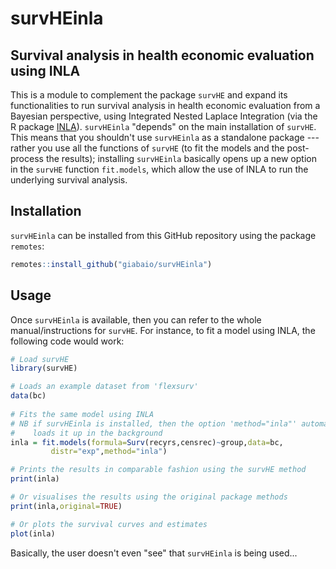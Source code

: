 # survHEinla 
## Survival analysis in health economic evaluation using INLA

This is a module to complement the package `survHE` and expand its functionalities to run survival analysis in health economic evaluation from a Bayesian perspective, using Integrated Nested Laplace Integration (via the R package [INLA](http://www.r-inla.org/)). `survHEinla` "depends" on the main installation of `survHE`. This means that you shouldn't use `survHEinla` as a standalone package --- rather you use all the functions of `survHE` (to fit the models and the post-process the results); installing `survHEinla` basically opens up a new option in the `survHE` function `fit.models`, which allow the use of INLA to run the underlying survival analysis.

## Installation
`survHEinla` can be installed from this GitHub repository using the package `remotes`:
```R
remotes::install_github("giabaio/survHEinla")
```

## Usage
Once `survHEinla` is available, then you can refer to the whole manual/instructions for `survHE`. For instance, to fit a model using INLA, the following code would work:
```R
# Load survHE
library(survHE)

# Loads an example dataset from 'flexsurv'
data(bc)
     
# Fits the same model using INLA
# NB if survHEinla is installed, then the option 'method="inla"' automatically
#    loads it up in the background
inla = fit.models(formula=Surv(recyrs,censrec)~group,data=bc,
         distr="exp",method="inla")

# Prints the results in comparable fashion using the survHE method
print(inla)

# Or visualises the results using the original package methods
print(inla,original=TRUE)

# Or plots the survival curves and estimates
plot(inla)
```

Basically, the user doesn't even "see" that `survHEinla` is being used...
